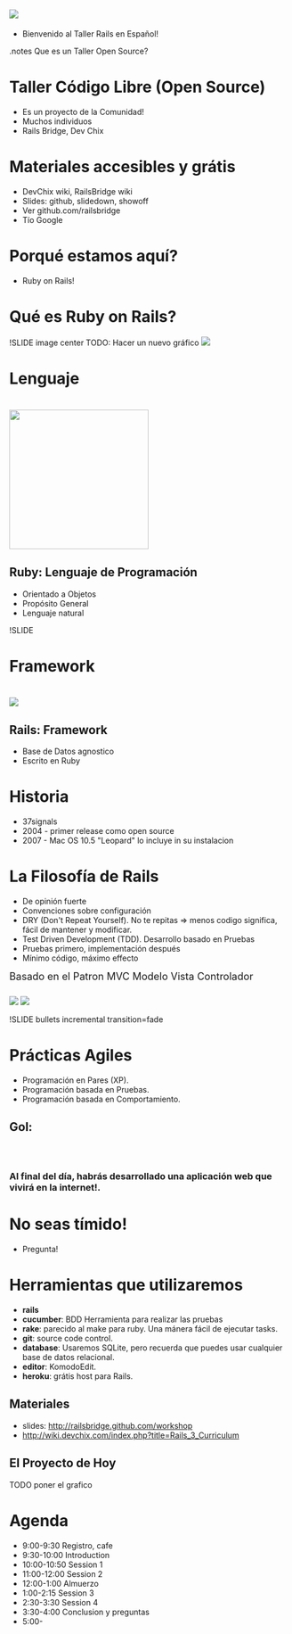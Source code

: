 <!SLIDE title-slide center>
# <img src="../public/images/railsbridge_logo.png"> #
* Bienvenido al Taller Rails
en Español!

<!SLIDE bullets incremental transition=fade>
.notes Que es un Taller Open Source? 

# Taller Código Libre (Open Source) #

* Es un proyecto de la Comunidad!
* Muchos individuos
* Rails Bridge, Dev Chix

<!SLIDE bullets incremental transition=fade>
	
# Materiales accesibles y grátis #
* DevChix wiki, RailsBridge wiki
* Slides: github, slidedown, showoff
* Ver github.com/railsbridge
* Tío Google

<!SLIDE bullets>

# Porqué estamos aquí?
* Ruby on Rails!

<!SLIDE bullets incremental transition=fade>
# Qué es Ruby on Rails?

!SLIDE image center
TODO: Hacer un nuevo gráfico
<img src="../public/images/web-application.png">

<!SLIDE subsection>
# Lenguaje
# <img src="../public/images/ruby-logo.jpg" width="250">

<!SLIDE bullets incremental transition=fade>
## Ruby: Lenguaje de Programación

* Orientado a Objetos
* Propósito General
* Lenguaje natural

!SLIDE
# Framework
# <img src="../public/images/rails_logo.jpg">

<!SLIDE bullets incremental transition=fade>
## Rails: Framework

* Base de Datos agnostico
* Escrito en Ruby

<!SLIDE bullets incremental transition=fade>
# Historia
  * 37signals
  * 2004 - primer release como open source
  * 2007 - Mac OS 10.5 "Leopard" lo incluye in su instalacion 

<!SLIDE bullets incremental transition=fade>
# La Filosofía de Rails

* De opinión fuerte
* Convenciones sobre configuración
* DRY (Don't Repeat Yourself). No te repitas => menos codigo significa, fácil de mantener y modificar. 
* Test Driven Development (TDD). Desarrollo basado en Pruebas
* Pruebas primero, implementación después
* Mínimo código, máximo effecto

<!SLIDE image center transition=fade>
<div style="margin-bottom:25px; font-size:18px;"> Basado en el Patron MVC Modelo Vista Controlador </div>
<img src="../public/images/mvc_es.png">

<!SLIDE image center>
<img src="../public/images/agilmanifiesto.png"/>

!SLIDE bullets incremental transition=fade
# Prácticas Agiles
* Programación en Pares (XP).
* Programación basada en Pruebas.
* Programación basada en Comportamiento.


<!SLIDE bullets transition=fade>
## Gol:
### &nbsp;
### Al final del día, habrás desarrollado una aplicación web que vivirá en la internet!. 
<!SLIDE bullets transition=fade>
# No seas tímido!

* Pregunta!

<!SLIDE bullets transition=fade>
# Herramientas que utilizaremos 
* **rails**
* **cucumber**: BDD Herramienta para realizar las pruebas
* **rake**: parecido al make para ruby. Una mánera fácil de ejecutar tasks.
* **git**: source code control.
* **database**: Usaremos SQLite, pero recuerda que puedes usar cualquier base de datos relacional.
* **editor**: KomodoEdit.
* **heroku**: grátis host para Rails.

<!SLIDE bullets>
## Materiales
* slides: http://railsbridge.github.com/workshop
* http://wiki.devchix.com/index.php?title=Rails_3_Curriculum

<!SLIDE bullets transition=fade>
## El Proyecto de Hoy

TODO poner el grafico

<!SLIDE bullets transition=fade>
# Agenda
* 9:00-9:30 Registro, cafe
* 9:30-10:00 Introduction
* 10:00-10:50 Session 1
* 11:00-12:00 Session 2
* 12:00-1:00 Almuerzo
* 1:00-2:15 Session 3
* 2:30-3:30 Session 4
* 3:30-4:00 Conclusion y preguntas
* 5:00- 


